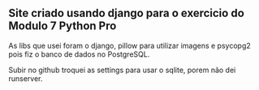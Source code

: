 ## Site criado usando django para o exercicio do Modulo 7 Python Pro

As libs que usei foram o django, pillow para utilizar imagens e psycopg2 pois fiz o banco de dados no PostgreSQL.

Subir no github troquei as settings para usar o sqlite, porem não dei runserver.